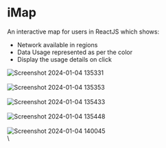 # iMap

An interactive map for users in ReactJS which shows: 
  * Network available in regions 
  * Data Usage represented as per the color 
  * Display the usage details on click 

![Screenshot 2024-01-04 135331](https://github.com/Sid-0307/iMap/assets/110523312/65902cbe-55a8-4fd7-bd5a-b411de0ff7db)\
\
![Screenshot 2024-01-04 135353](https://github.com/Sid-0307/iMap/assets/110523312/9448810d-3674-44e9-a655-618910b3ae34)\
\
![Screenshot 2024-01-04 135433](https://github.com/Sid-0307/iMap/assets/110523312/a6b29ec0-ab18-4d32-a775-0f177a33e117)\
\
![Screenshot 2024-01-04 135448](https://github.com/Sid-0307/iMap/assets/110523312/2afe68c5-7ce6-4d7f-8621-4bedd0346ee8)\
\
![Screenshot 2024-01-04 140045](https://github.com/Sid-0307/iMap/assets/110523312/0b20952f-4bef-4395-a3ad-0a1ef77c0c0e)\
\
